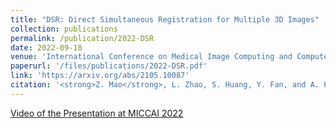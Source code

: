 ```yaml
---
title: "DSR: Direct Simultaneous Registration for Multiple 3D Images"
collection: publications
permalink: /publication/2022-DSR
date: 2022-09-18
venue: 'International Conference on Medical Image Computing and Computer Assisted Intervention (MICCAI 2022)'
paperurl: '/files/publications/2022-DSR.pdf'
link: 'https://arxiv.org/abs/2105.10087'
citation: '<strong>Z. Mao</strong>, L. Zhao, S. Huang, Y. Fan, and A. Pui-Wai Lee, &quot;DSR: Direct Simultaneous Registration for Multiple 3D Images,&quot; <i>International Conference on Medical Image Computing and Computer Assisted Intervention (MICCAI 2022)</i>, 2022.'
---
```

[Video of the Presentation at MICCAI 2022](https://youtu.be/1FsqgABQKSM)
